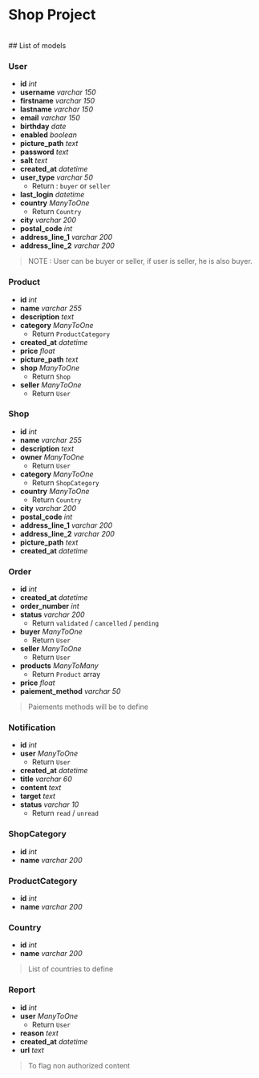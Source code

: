 # Shop Project
<br>
## List of models

### User
- **id** *int* 
- **username** *varchar 150*
- **firstname** *varchar 150*
- **lastname** *varchar 150*
- **email** *varchar 150*
- **birthday** *date*
- **enabled** *boolean*
- **picture_path** *text*
- **password** *text*
- **salt** *text*
- **created_at** *datetime*
- **user_type** *varchar 50*
	- Return : `buyer` or `seller`
- **last_login** *datetime*
- **country** *ManyToOne*
	- Return `Country`
- **city** *varchar 200*
- **postal_code** *int*
- **address_line\_1** *varchar 200*
- **address_line\_2** *varchar 200*

> NOTE : User can be buyer or seller, if user is seller, he is also buyer.


### Product
- **id** *int* 
- **name** *varchar 255*
- **description** *text*
- **category** *ManyToOne*
	- Return `ProductCategory`
- **created_at** *datetime*
- **price** *float*
- **picture_path** *text*
- **shop** *ManyToOne*
	- Return `Shop`
- **seller** *ManyToOne*
	- Return `User`


### Shop
- **id** *int* 
- **name** *varchar 255*
- **description** *text*
- **owner** *ManyToOne*
	- Return `User`
- **category** *ManyToOne*
	- Return `ShopCategory`
- **country** *ManyToOne*
	- Return `Country`
- **city** *varchar 200*
- **postal_code** *int*
- **address_line\_1** *varchar 200*
- **address_line\_2** *varchar 200*
- **picture_path** *text*
- **created_at** *datetime*


### Order
- **id** *int* 
- **created_at** *datetime*
- **order_number** *int*
- **status** *varchar 200*
	- Return `validated` / `cancelled` / `pending`
- **buyer** *ManyToOne*
	- Return `User`
- **seller** *ManyToOne*
	- Return `User`
- **products** *ManyToMany*
	- Return `Product` array
- **price** *float*
- **paiement_method** *varchar 50*
> Paiements methods will be to define

### Notification
- **id** *int*
- **user** *ManyToOne*
	- Return `User`
- **created_at** *datetime*
- **title** *varchar 60*
- **content** *text*
- **target** *text*
- **status** *varchar 10*
	- Return `read` / `unread`

### ShopCategory
- **id** *int* 
- **name** *varchar 200*

### ProductCategory
- **id** *int* 
- **name** *varchar 200*

### Country
- **id** *int* 
- **name** *varchar 200*
> List of countries to define

### Report
- **id** *int* 
- **user** *ManyToOne*
	- Return `User`
- **reason** *text*
- **created_at** *datetime*
- **url** *text*
> To flag non authorized content